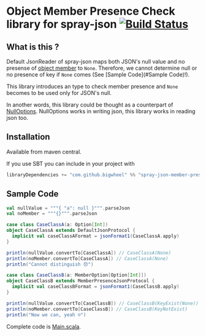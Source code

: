 # Object Member Presence Check library for spray-json [![Build Status](https://travis-ci.org/bigwheel/spray-json-member-presence.svg?branch=master)](https://travis-ci.org/bigwheel/spray-json-member-presence)

## What is this ?

Default JsonReader of spray-json maps both JSON's null value and
no presense of [object member](https://tools.ietf.org/html/rfc8259#section-4) to `None`.
Therefore, we cannot determine null or no presence of key if `None` comes
(See [Sample Code](#Sample Code)!).

This library introduces an type to check member presence and
`None` becomes to be used only for JSON's null.

In another words, this library could be thought as a counterpart of
[NullOptions](https://github.com/spray/spray-json#nulloptions).
NullOptions works in writing json, this library works in reading json too.

## Installation

Available from maven central.

If you use SBT you can include in your project with

```scala
libraryDependencies += "com.github.bigwheel" %% "spray-json-member-presence" % "<any-version>"
```

## Sample Code

```scala
val nullValue = """{ "a": null }""".parseJson
val noMember = """{}""".parseJson

case class CaseClassA(a: Option[Int])
object CaseClassA extends DefaultJsonProtocol {
  implicit val caseClassAFormat = jsonFormat1(CaseClassA.apply)
}

println(nullValue.convertTo[CaseClassA]) // CaseClassA(None)
println(noMember.convertTo[CaseClassA]) // CaseClassA(None)
println("Cannot distinguish 😞")

case class CaseClassB(a: MemberOption[Option[Int]])
object CaseClassB extends MemberPresenceJsonProtocol {
  implicit val caseClassBFormat = jsonFormat1(CaseClassB.apply)
}

println(nullValue.convertTo[CaseClassB]) // CaseClassB(KeyExist(None))
println(noMember.convertTo[CaseClassB]) // CaseClassB(KeyNotExist)
println("Now we can, yeah ☺️")
```

Complete code is [Main.scala](./src/main/scala/Main.scala).